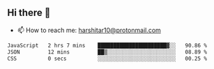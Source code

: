 ## Hi there 👋
- 📫 How to reach me: harshitar10@protonmail.com  
<!--START_SECTION:waka-->

```txt
JavaScript   2 hrs 7 mins    ██████████████████████▓░░   90.86 %
JSON         12 mins         ██▒░░░░░░░░░░░░░░░░░░░░░░   08.89 %
CSS          0 secs          ░░░░░░░░░░░░░░░░░░░░░░░░░   00.25 %
```

<!--END_SECTION:waka-->

<!--
**hharshitarora/hharshitarora** is a ✨ _special_ ✨ repository because its `README.md` (this file) appears on your GitHub profile.

Here are some ideas to get you started:

- 🔭 I’m currently working on ...
- 🌱 I’m currently learning ...
- 👯 I’m looking to collaborate on ...
- 🤔 I’m looking for help with ...
- 💬 Ask me about ...
- 📫 How to reach me: ...
- 😄 Pronouns: ...
- ⚡ Fun fact: ...
-->
